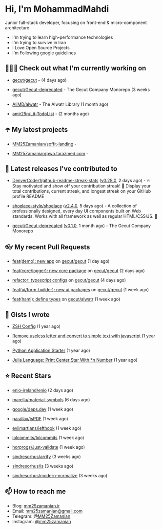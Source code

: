 # Hi, I'm MohammadMahdi

Junior full-stack developer, focusing on front-end & micro-component architecture

- I'm trying to learn high-performance technologies
- I'm trying to survive in Iran
- I Love Open Source Projects
- I'm Following google guidelines

## 👨🏻‍💻 Check out what I'm currently working on



- [gecut/gecut](https://github.com/gecut/gecut) -  (4 days ago)

- [gecut/Gecut-deprecated](https://github.com/gecut/Gecut-deprecated) - The Gecut Company Monorepo (3 weeks ago)

- [AliMD/alwatr](https://github.com/AliMD/alwatr) - The Alwatr Library (1 month ago)

- [amir25n/Lit-TodoList](https://github.com/amir25n/Lit-TodoList) -  (2 months ago)

## ☂️ My latest projects



- [MM25Zamanian/soffit-landing](https://github.com/MM25Zamanian/soffit-landing) - 

- [MM25Zamanian/pwa.farazmed.com](https://github.com/MM25Zamanian/pwa.farazmed.com) - 

## 🎉 Latest releases I've contributed to



- [DenverCoder1/github-readme-streak-stats](https://github.com/DenverCoder1/github-readme-streak-stats) ([v0.28.0](https://github.com/DenverCoder1/github-readme-streak-stats/releases/tag/v0.28.0), 2 days ago) - 🔥 Stay motivated and show off your contribution streak! 🌟 Display your total contributions, current streak, and longest streak on your GitHub profile README

- [shoelace-style/shoelace](https://github.com/shoelace-style/shoelace) ([v2.4.0](https://github.com/shoelace-style/shoelace/releases/tag/v2.4.0), 5 days ago) - A collection of professionally designed, every day UI components built on Web standards. Works with all framework as well as regular HTML/CSS/JS. 🥾

- [gecut/Gecut-deprecated](https://github.com/gecut/Gecut-deprecated) ([v0.1.0](https://github.com/gecut/Gecut-deprecated/releases/tag/v0.1.0), 1 month ago) - The Gecut Company Monorepo

## 👓 My recent Pull Requests



- [feat(demo): new app](https://github.com/gecut/gecut/pull/41) on [gecut/gecut](https://github.com/gecut/gecut) (1 day ago)

- [feat(core/logger): new core package](https://github.com/gecut/gecut/pull/40) on [gecut/gecut](https://github.com/gecut/gecut) (2 days ago)

- [refactor: typescript configs](https://github.com/gecut/gecut/pull/38) on [gecut/gecut](https://github.com/gecut/gecut) (4 days ago)

- [feat(ui/form-builder): new ui packages](https://github.com/gecut/gecut/pull/36) on [gecut/gecut](https://github.com/gecut/gecut) (1 week ago)

- [feat(hami): define types](https://github.com/gecut/alwatr/pull/21) on [gecut/alwatr](https://github.com/gecut/alwatr) (1 week ago)

## 📓 Gists I wrote



- [ZSH Config](https://gist.github.com/fc1960135cf54fd5fae966c637455ffe) (1 year ago)

- [Remove useless letter and convert to simple text with javascript](https://gist.github.com/2249ec3b4dfe1de7693d6412beeba5a0) (1 year ago)

- [Python Application Starter](https://gist.github.com/0d120f8dde7a95ad33bc1fa160975df6) (1 year ago)

- [Julia Language: Print Center Star With *n Number](https://gist.github.com/b04a84f77b7946162c81409eeae904ad) (1 year ago)

## ⭐ Recent Stars



- [enio-ireland/enio](https://github.com/enio-ireland/enio) (2 days ago)

- [marella/material-symbols](https://github.com/marella/material-symbols) (6 days ago)

- [google/deps.dev](https://github.com/google/deps.dev) (1 week ago)

- [parallax/jsPDF](https://github.com/parallax/jsPDF) (1 week ago)

- [evilmartians/lefthook](https://github.com/evilmartians/lefthook) (1 week ago)

- [lolcommits/lolcommits](https://github.com/lolcommits/lolcommits) (1 week ago)

- [horprogs/Just-validate](https://github.com/horprogs/Just-validate) (1 week ago)

- [sindresorhus/arrify](https://github.com/sindresorhus/arrify) (3 weeks ago)

- [sindresorhus/is](https://github.com/sindresorhus/is) (3 weeks ago)

- [sindresorhus/modern-normalize](https://github.com/sindresorhus/modern-normalize) (3 weeks ago)

## 📫 How to reach me

- Blog: [mm25zamanian.ir](https://mm25zamanian.ir)
- Email: [mm25zamanian@gmail.com](mailto://mm25zamanian@gmail.com)
- Telegram: [@MM25Zamanian](https://t.me/MM25Zamanian)
- Instagram: [@mm25zamanian](https://instagram.com/mm25zamanian)
